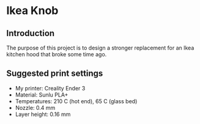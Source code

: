 # Ikea Knob

## Introduction
The purpose of this project is to design a stronger replacement for an
Ikea kitchen hood that broke some time ago.

## Suggested print settings
* My printer: Creality Ender 3
* Material: Sunlu PLA+
* Temperatures: 210 C (hot end), 65 C (glass bed)
* Nozzle: 0.4 mm
* Layer height: 0.16 mm

